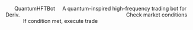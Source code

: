 ‎<?xml version="1.0" encoding="UTF-8"?>
‎<strategy>
‎    <name>QuantumHFTBot</name>
‎    <description>A quantum-inspired high-frequency trading bot for Deriv.</description>
‎    <parameters>
‎        <param name="Market" value="Volatility 10 Index"/>
‎        <param name="TradeType" value="Both"/>
‎        <param name="ContractType" value="Rise/Fall"/>
‎        <param name="DefaultCandleInterval" value="1 minute"/>
‎        <!-- Add more parameters as needed -->
‎    </parameters>
‎    <logic>
‎        <step>
‎            <condition>Check market conditions</condition>
‎            <action>If condition met, execute trade</action>
‎        </step>
‎    </logic>
‎    <script>
‎        <![CDATA[
‎            const shortPeriod = 5;
‎            const longPeriod = 10;
‎
‎            function onTick() {
‎                const prices = getPrices('Volatility 10 Index', 'M1', 100);
‎                const shortSMA = calculateSMA(prices, shortPeriod);
‎                const longSMA = calculateSMA(prices, longPeriod);
‎
‎                // Quantum-inspired decision-making
‎                const quantumDecision = quantumInspiredDecision(shortSMA, longSMA);
‎
‎                if (quantumDecision === 'buy' && getLastAction() !== 'buy') {
‎                    buy('Volatility 10 Index', 1); // Higher stake for faster growth
‎                } else if (quantumDecision === 'sell' && getLastAction() !== 'sell') {
‎                    sell('Volatility 10 Index', 1); // Higher stake for faster growth
‎                }
‎            }
‎
‎            function calculateSMA(prices, period) {
‎                const sum = prices.slice(-period).reduce((acc, price) => acc + price.close, 0);
‎                return sum / period;
‎            }
‎
‎            function quantumInspiredDecision(shortSMA, longSMA) {
‎                // Simulate quantum entanglement for enhanced prediction
‎                const quantumState = Math.random() > 0.5 ? 'entangled' : 'disentangled';
‎
‎                if (quantumState === 'entangled') {
‎                    if (shortSMA > longSMA) {
‎                        return 'buy';
‎                    } else if (shortSMA < longSMA) {
‎                        return 'sell';
‎                    }
‎                } else {
‎                    if (shortSMA > longSMA) {
‎                        return 'sell'; // Inverted logic for disentangled state
‎                    } else if (shortSMA < longSMA) {
‎                        return 'buy';
‎                    }
‎                }
‎
‎                return 'hold';
‎            }
‎        ]]>
‎    </script>
‎</strategy>
